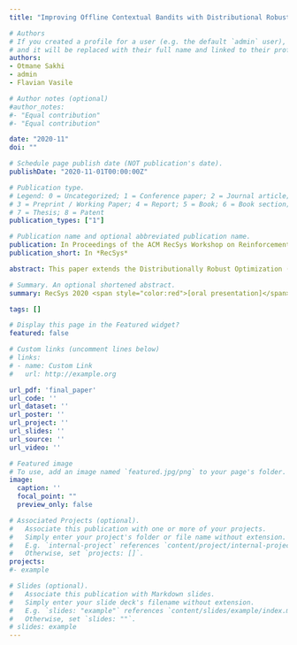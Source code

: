 ```yaml
---
title: "Improving Offline Contextual Bandits with Distributional Robustness"

# Authors
# If you created a profile for a user (e.g. the default `admin` user), write the username (folder name) here 
# and it will be replaced with their full name and linked to their profile.
authors:
- Otmane Sakhi
- admin
- Flavian Vasile

# Author notes (optional)
#author_notes:
#- "Equal contribution"
#- "Equal contribution"

date: "2020-11"
doi: ""

# Schedule page publish date (NOT publication's date).
publishDate: "2020-11-01T00:00:00Z"

# Publication type.
# Legend: 0 = Uncategorized; 1 = Conference paper; 2 = Journal article;
# 3 = Preprint / Working Paper; 4 = Report; 5 = Book; 6 = Book section;
# 7 = Thesis; 8 = Patent
publication_types: ["1"]

# Publication name and optional abbreviated publication name.
publication: In Proceedings of the ACM RecSys Workshop on Reinforcement Learning and Robust Estimators for Recommendation Systems (*REVEAL*)
publication_short: In *RecSys*

abstract: This paper extends the Distributionally Robust Optimization (DRO) approach for offline contextual bandits. Specifically, we leverage this framework to introduce a convex reformulation of the Counterfactual Risk Minimization principle. Besides relying on convex programs, our approach is compatible with stochastic optimization, and can therefore be readily adapted tothe large data regime. Our approach relies on the construction of asymptotic confidence intervals for offline contextual bandits through the DRO framework. By leveraging known asymptotic results of robust estimators, we also show how to automatically calibrate such confidence intervals, which in turn removes the burden of hyper-parameter selection for policy optimization. We present preliminary empirical results supporting the effectiveness of our approach.

# Summary. An optional shortened abstract.
summary: RecSys 2020 <span style="color:red">[oral presentation]</span>.

tags: []

# Display this page in the Featured widget?
featured: false

# Custom links (uncomment lines below)
# links:
# - name: Custom Link
#   url: http://example.org

url_pdf: 'final_paper'
url_code: ''
url_dataset: ''
url_poster: ''
url_project: ''
url_slides: ''
url_source: ''
url_video: ''

# Featured image
# To use, add an image named `featured.jpg/png` to your page's folder. 
image:
  caption: ''
  focal_point: ""
  preview_only: false

# Associated Projects (optional).
#   Associate this publication with one or more of your projects.
#   Simply enter your project's folder or file name without extension.
#   E.g. `internal-project` references `content/project/internal-project/index.md`.
#   Otherwise, set `projects: []`.
projects:
#- example

# Slides (optional).
#   Associate this publication with Markdown slides.
#   Simply enter your slide deck's filename without extension.
#   E.g. `slides: "example"` references `content/slides/example/index.md`.
#   Otherwise, set `slides: ""`.
# slides: example
---
```



